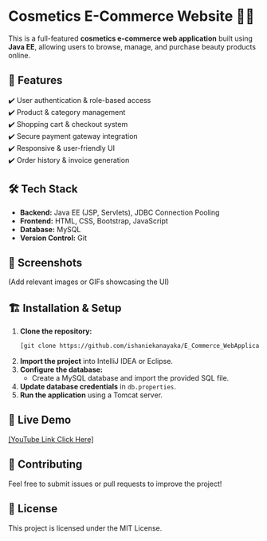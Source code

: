 # **Cosmetics E-Commerce Website** 💄✨  

This is a full-featured **cosmetics e-commerce web application** built using **Java EE**, allowing users to browse, manage, and purchase beauty products online.  

## 🚀 **Features**  
✔️ User authentication & role-based access  
✔️ Product & category management  
✔️ Shopping cart & checkout system  
✔️ Secure payment gateway integration  
✔️ Responsive & user-friendly UI  
✔️ Order history & invoice generation  

## 🛠 **Tech Stack**  
- **Backend:** Java EE (JSP, Servlets), JDBC Connection Pooling  
- **Frontend:** HTML, CSS, Bootstrap, JavaScript  
- **Database:** MySQL  
- **Version Control:** Git  

## 📸 **Screenshots**  
(Add relevant images or GIFs showcasing the UI)  

## 🏗 **Installation & Setup**  
1. **Clone the repository:**  
   ```bash
   [git clone https://github.com/ishaniekanayaka/E_Commerce_WebApplication](https://github.com/ishaniekanayaka/E_Commerce_WebApplication)
   ```  
2. **Import the project** into IntelliJ IDEA or Eclipse.  
3. **Configure the database:**  
   - Create a MySQL database and import the provided SQL file.  
4. **Update database credentials** in `db.properties`.  
5. **Run the application** using a Tomcat server.  

## 🛒 **Live Demo**  
[[YouTube Link Click Here]](https://youtu.be/FUHsiNYjnjE)  

## 🤝 **Contributing**  
Feel free to submit issues or pull requests to improve the project!  

## 📜 **License**  
This project is licensed under the MIT License.  
